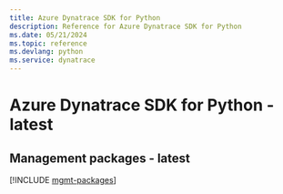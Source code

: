 ```yaml
---
title: Azure Dynatrace SDK for Python
description: Reference for Azure Dynatrace SDK for Python
ms.date: 05/21/2024
ms.topic: reference
ms.devlang: python
ms.service: dynatrace
---
```

# Azure Dynatrace SDK for Python - latest

## Management packages - latest
[!INCLUDE [mgmt-packages](dynatrace-mgmt-index.md)]